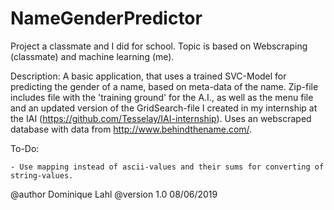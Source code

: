 # NameGenderPredictor

Project a classmate and I did for school. Topic is based on Webscraping (classmate) and machine learning (me).

Description:
A basic application, that uses a trained SVC-Model for predicting the gender of a name, based on meta-data of the name. 
Zip-file includes file with the 'training ground' for the A.I., as well as the menu file and an updated version of the
GridSearch-file I created in my internship at the IAI (https://github.com/Tesselay/IAI-internship). Uses an webscraped
database with data from http://www.behindthename.com/.

To-Do:

    - Use mapping instead of ascii-values and their sums for converting of string-values.

@author Dominique Lahl
@version 1.0 08/06/2019
